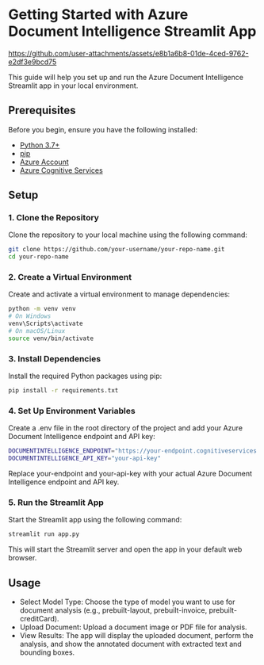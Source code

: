 # Getting Started with Azure Document Intelligence Streamlit App

https://github.com/user-attachments/assets/e8b1a6b8-01de-4ced-9762-e2df3e9bcd75

This guide will help you set up and run the Azure Document Intelligence Streamlit app in your local environment.

## Prerequisites

Before you begin, ensure you have the following installed:

- [Python 3.7+](https://www.python.org/downloads/)
- [pip](https://pip.pypa.io/en/stable/installation/)
- [Azure Account](https://azure.microsoft.com/en-us/free/)
- [Azure Cognitive Services](https://azure.microsoft.com/en-us/services/cognitive-services/)

## Setup

### 1. Clone the Repository

Clone the repository to your local machine using the following command:

```sh
git clone https://github.com/your-username/your-repo-name.git
cd your-repo-name
```
### 2. Create a Virtual Environment
Create and activate a virtual environment to manage dependencies:

```sh
python -m venv venv
# On Windows
venv\Scripts\activate
# On macOS/Linux
source venv/bin/activate
```
### 3. Install Dependencies
Install the required Python packages using pip:

```sh
pip install -r requirements.txt
```

### 4. Set Up Environment Variables
Create a .env file in the root directory of the project and add your Azure Document Intelligence endpoint and API key:
```sh
DOCUMENTINTELLIGENCE_ENDPOINT="https://your-endpoint.cognitiveservices.azure.com/"
DOCUMENTINTELLIGENCE_API_KEY="your-api-key"
```
Replace your-endpoint and your-api-key with your actual Azure Document Intelligence endpoint and API key.

### 5. Run the Streamlit App
Start the Streamlit app using the following command:
```sh
streamlit run app.py
```
This will start the Streamlit server and open the app in your default web browser.

## Usage
- Select Model Type: Choose the type of model you want to use for document analysis (e.g., prebuilt-layout, prebuilt-invoice, prebuilt-creditCard).
- Upload Document: Upload a document image or PDF file for analysis.
- View Results: The app will display the uploaded document, perform the analysis, and show the annotated document with extracted text and bounding boxes.
